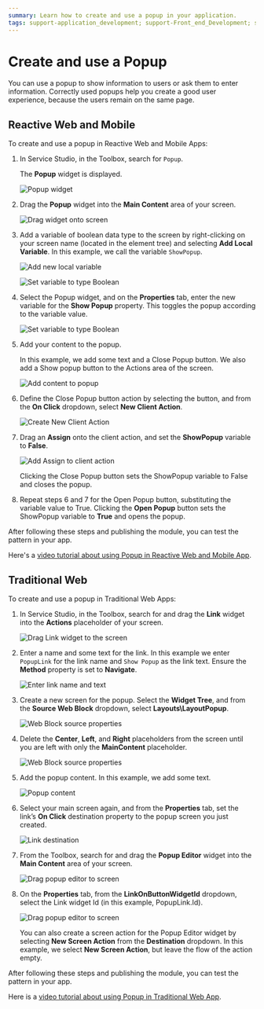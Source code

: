 ```yaml
---
summary: Learn how to create and use a popup in your application.
tags: support-application_development; support-Front_end_Development; support-Mobile_Apps; support-webapps
---
```


# Create and use a Popup

You can use a popup to show information to users or ask them to enter information. Correctly used popups help you create a good user experience, because the users remain on the same page.

## Reactive Web and Mobile

To create and use a popup in Reactive Web and Mobile Apps:

1. In Service Studio, in the Toolbox, search for `Popup`.

    The **Popup** widget is displayed. 

    ![Popup widget](images/popup-1-ss.png)

1. Drag the **Popup** widget into the **Main Content** area of your screen. 
    
    ![Drag widget onto screen](images/popup-2-ss.png)

1. Add a variable of boolean data type to the screen by right-clicking on your screen name (located in the element tree) and selecting **Add Local Variable**. In this example, we call the variable ``ShowPopup``.
        
    ![Add new local variable](images/popup-3-ss.png)

    ![Set variable to type Boolean](images/popup-4-ss.png)

1. Select the Popup widget, and on the **Properties** tab, enter the new variable for the **Show Popup** property. This toggles the popup according to the variable value. 

    ![Set variable to type Boolean](images/popup-5-ss.png)

1. Add your content to the popup.

    In this example, we add some text and a Close Popup button. We also add a Show popup button to the Actions area of the screen.

    ![Add content to popup](images/popup-6-ss.png)

1. Define the Close Popup button action by selecting the button, and from the **On Click** dropdown, select **New Client Action**.

    ![Create New Client Action](images/popup-8-ss.png)

1. Drag an **Assign** onto the client action, and set the **ShowPopup** variable to **False**. 

    ![Add Assign to client action ](images/popup-7-ss.png)

    Clicking the Close Popup button sets the ShowPopup variable to False and closes the popup.

1. Repeat steps 6 and 7 for the Open Popup button, substituting the variable value to True. Clicking the **Open Popup** button sets the ShowPopup variable to **True** and opens the popup.

After following these steps and publishing the module, you can test the pattern in your app.

<div class="info" markdown="1">

Here's a [video tutorial about using Popup in Reactive Web and Mobile App](https://www.youtube.com/watch?v=RrMARHvJBXU).

</div>

## Traditional Web

To create and use a popup in Traditional Web Apps:

1. In Service Studio, in the Toolbox, search for and drag the **Link** widget into the **Actions** placeholder of your screen.

    ![Drag Link widget to the screen](images/popupweb-1-ss.png)

1. Enter a name and some text for the link. In this example we enter ``PopupLink`` for the link name and ``Show Popup`` as the link text. Ensure the **Method** property is set to **Navigate**.

    ![Enter link name and text](images/popupweb-2-ss.png)

1. Create a new screen for the popup. Select the **Widget Tree**, and from the **Source Web Block** dropdown, select **Layouts\LayoutPopup**. 

    ![Web Block source properties](images/popupweb-3-ss.png)

1. Delete the **Center**, **Left**, and **Right** placeholders from the screen until you are left with only the **MainContent** placeholder.

    ![Web Block source properties](images/popupweb-4-ss.png)

1. Add the popup content. In this example, we add some text.

    ![Popup content](images/popupweb-5-ss.png)

1. Select your main screen again, and from the **Properties** tab, set the link’s **On Click** destination property to the popup screen you just created.

    ![Link destination](images/popupweb-6-ss.png)

1. From the Toolbox, search for and drag the **Popup Editor** widget into the **Main Content** area of your screen.

    ![Drag popup editor to screen](images/popupweb-7-ss.png)

1. On the **Properties** tab, from the  **LinkOnButtonWidgetId** dropdown, select the Link widget Id (in this example, PopupLink.Id). 

    ![Drag popup editor to screen](images/popupweb-8-ss.png)

    You can also create a screen action for the Popup Editor widget by selecting **New Screen Action** from the **Destination** dropdown. In this example, we select **New Screen Action**, but leave the flow of the action empty.

After following these steps and publishing the module, you can test the pattern in your app.

<div class="info" markdown="1">

Here is a [video tutorial about using Popup in Traditional Web App](https://www.youtube.com/watch?v=ShOCxc3g91M).

</div>